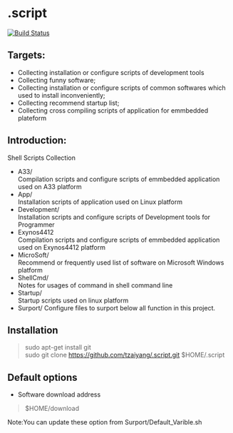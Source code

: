 # .script
[![Build Status](https://travis-ci.org/tzaiyang/.script.svg?branch=master)](https://travis-ci.org/tzaiyang/.script)
## Targets:
+ Collecting installation or configure scripts of development tools 
+ Collecting funny software;
+ Collecting installation or configure scripts of common softwares which used to install inconveniently;
+ Collecting recommend startup list;
+ Collecting cross compiling scripts of application for emmbedded plateform 

## Introduction:
Shell Scripts Collection
+ A33/   
Compilation scripts and configure scripts of emmbedded application used on A33 platform
+ App/   
Installation scripts of application used on Linux platform
+ Development/   
Installation scripts and configure scripts of Development tools for Programmer
+ Exynos4412  
Compilation scripts and configure scripts of emmbedded application used on Exynos4412 platform
+ MicroSoft/  
Recommend or frequently used list of software on Microsoft Windows platform
+ ShellCmd/   
Notes for usages of command in shell command line
+ Startup/  
Startup scripts used on linux platform
+ Surport/
Configure files to surport below all function in this project.

## Installation
> sudo apt-get install git  
> sudo git clone https://github.com/tzaiyang/.script.git $HOME/.script

## Default options
+ Software download address
> $HOME/download  

Note:You can update these option from Surport/Default_Varible.sh
